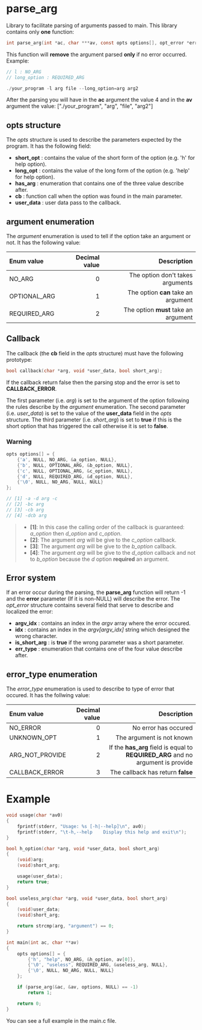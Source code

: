 parse_arg
=========

Library to facilitate parsing of arguments passed to main.
This library contains only **one** function: 

```c
int parse_arg(int *ac, char ***av, const opts options[], opt_error *error);
```

This function will **remove** the argument parsed **only** if no error occurred.
Example:

```c
// l : NO_ARG
// long_option : REQUIRED_ARG

./your_program -l arg file --long_option=arg arg2
```

After the parsing you will have in the **ac** argument the value 4 and in the **av** argument the value: ["./your_program", "arg", "file", "arg2"]

opts structure
--------------

The *opts* structure is used to describe the parameters expected by the program.
It has the following field:

- **short_opt** : contains the value of the short form of the option (e.g. 'h' for help option).
- **long_opt** : contains the value of the long form of the option (e.g. 'help' for help option).
- **has_arg** : enumeration that contains one of the three value describe after.
- **cb** : function call when the option was found in the main parameter.
- **user_data** : user data pass to the callback.

argument enumeration
--------------------

The *argument* enumeration is used to tell if the option take an argument or not.
It has the following value:

| Enum value   | Decimal value |                         Description  |
| :----------- | -------------:| -----------------------------------: |
| NO_ARG       |             0 | The option don't takes arguments     |
| OPTIONAL_ARG |             1 | The option **can** take an argument  |
| REQUIRED_ARG |             2 | The option **must** take an argument |

Callback
--------

The callback (the **cb** field in the *opts* structure) must have the following prototype:

```c
bool callback(char *arg, void *user_data, bool short_arg);
```

If the callback return false then the parsing stop and the error is set to **CALLBACK_ERROR**.

The first parameter (i.e. *arg*) is set to the argument of the option following the rules describe by the *argument* enumeration.
The second parameter (i.e. *user_data*) is set to the value of the **user_data** field in the *opts* structure.
The third parameter (i.e. *short_arg*) is set to **true** if this is the short option that has triggered the call otherwise it is set to **false**.

### Warning ###

```c
opts options[] = {
    {'a', NULL, NO_ARG, &a_option, NULL},
    {'b', NULL, OPTIONAL_ARG, &b_option, NULL},
    {'c', NULL, OPTIONAL_ARG, &c_option, NULL},
    {'d', NULL, REQUIRED_ARG, &d_option, NULL},
    {'\0', NULL, NO_ARG, NULL, NULL}
};

// [1] -a -d arg -c
// [2] -bc arg
// [3] -cb arg
// [4] -dcb arg
```

>- **[1]**: In this case the calling order of the callback is guaranteed: *a_option* then *d_option* and *c_option*.
>- **[2]**: The argument *arg* will be give to the *c_option* callback.
>- **[3]**: The argument *arg* will be give to the *b_option* callback.
>- **[4]**: The argument *arg* will be give to the *d_option* callback and not to *b_option* because the *d* option **required** an argument.

Error system
------------

If an error occur during the parsing, the **parse_arg** function will return -1 and the **error** parameter (If it is non-NULL) will describe the error.
The *opt_error* structure contains several field that serve to describe and localized the error:

- **argv_idx** : contains an index in the *argv* array where the error occured.
- **idx** : contains an index in the *argv[argv_idx]* string which designed the wrong character.
- **is_short_arg** : is **true** if the wrong parameter was a short parameter.
- **err_type** : enumeration that contains one of the four value describe after.

error_type enumeration
----------------------

The *error_type* enumeration is used to describe to type of error that occured.
It has the follwing value:

| Enum value      | Decimal value |                                                                Description |
| :-------------- | -------------:| -------------------------------------------------------------------------: |
| NO_ERROR        |             0 | No error has occured                                                       |
| UNKNOWN_OPT     |             1 | The argument is not known                                                  |
| ARG_NOT_PROVIDE |             2 | If the **has_arg** field is equal to **REQUIRED_ARG** and no argument is provide |
| CALLBACK_ERROR  |             3 | The callback has return **false**                                          |

Example
=======

```c
void usage(char *av0)
{
    fprintf(stderr, "Usage: %s [-h|--help]\n", av0);
    fprintf(stderr, "\t-h,--help    Display this help and exit\n");
}

bool h_option(char *arg, void *user_data, bool short_arg)
{
    (void)arg;
    (void)short_arg;

    usage(user_data);
    return true;
}

bool useless_arg(char *arg, void *user_data, bool short_arg)
{
    (void)user_data;
    (void)short_arg;

    return strcmp(arg, "argument") == 0;
}

int main(int ac, char **av)
{
    opts options[] = {
        {'h', "help", NO_ARG, &h_option, av[0]},
        {'\0', "useless", REQUIRED_ARG, &useless_arg, NULL},
        {'\0', NULL, NO_ARG, NULL, NULL}
    };

    if (parse_arg(&ac, &av, options, NULL) == -1)
        return 1;

    return 0;
}
```

You can see a full example in the main.c file.
